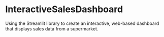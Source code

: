 # InteractiveSalesDashboard
Using the Streamlit library to create an interactive, web-based dashboard that displays sales data from a supermarket.
